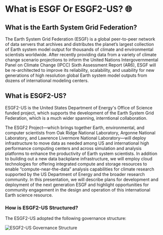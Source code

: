 # What is ESGF Or ESGF2-US? 🌐

## What is the Earth System Grid Federation?

The Earth System Grid Federation (ESGF) is a global peer-to-peer network of data servers that archives and distributes the planet’s largest collection of Earth system model output for thousands of climate and environmental scientists worldwide. After recently providing data from a variety of climate change scenario projections to inform the United Nations Intergovernmental Panel on Climate Change (IPCC) Sixth Assessment Report (AR6), ESGF will be re-architected to improve its reliability, scalability, and usability for new generations of high resolution global Earth system model outputs from dozens of international modeling centers.

## What is ESGF2-US?
ESGF2-US is the United States Department of Energy's Office of Science funded project, which supports the development of the Earth System Grid Federation, which is a much wider spanning, interntional collaboration.

The ESGF2 Project—which brings together Earth, environmental, and computer scientists from Oak Ridge National Laboratory, Argonne National Laboratory, and Lawrence Livermore National Laboratory—will deploy infrastructure to move data as needed among US and international high performance computing centers and across simulation and analysis platforms to enhance the productivity of Earth system scientists. In addition to building out a new data backplane infrastructure, we will employ cloud technologies for offering integrated compute and storage resources to enable “compute-near-the-data” analysis capabilities for climate research supported by the US Department of Energy and the broader research community. In this presentation, we will describe plans for development and deployment of the next generation ESGF and highlight opportunities for community engagement in the design and operation of this international Earth science resource.

### How is ESGF2-US Structured?

The ESGF2-US adopted the following governance structure:

![ESGF2-US Governance Structure](images/esgf2-us-governance.png)
